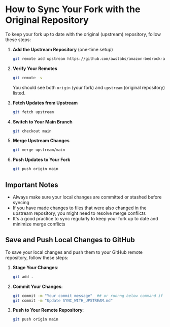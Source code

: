 # How to Sync Your Fork with the Original Repository

To keep your fork up to date with the original (upstream) repository, follow these steps:

1. **Add the Upstream Repository** (one-time setup)
   ```bash
   git remote add upstream https://github.com/awslabs/amazon-bedrock-agent-samples.git
   ```

2. **Verify Your Remotes**
   ```bash
   git remote -v
   ```
   You should see both `origin` (your fork) and `upstream` (original repository) listed.

3. **Fetch Updates from Upstream**
   ```bash
   git fetch upstream
   ```

4. **Switch to Your Main Branch**
   ```bash
   git checkout main
   ```

5. **Merge Upstream Changes**
   ```bash
   git merge upstream/main
   ```

6. **Push Updates to Your Fork**
   ```bash
   git push origin main
   ```

## Important Notes
- Always make sure your local changes are committed or stashed before syncing
- If you have made changes to files that were also changed in the upstream repository, you might need to resolve merge conflicts
- It's a good practice to sync regularly to keep your fork up to date and minimize merge conflicts

## Save and Push Local Changes to GitHub

To save your local changes and push them to your GitHub remote repository, follow these steps:

1. **Stage Your Changes**:
   ```bash
   git add .
   ```

2. **Commit Your Changes**:
   ```bash
   git commit -m "Your commit message"  ## or runnng below command if the file is md style
   git commit -m "Update SYNC_WITH_UPSTREAM.md"
   ```

3. **Push to Your Remote Repository**:
   ```bash
   git push origin main